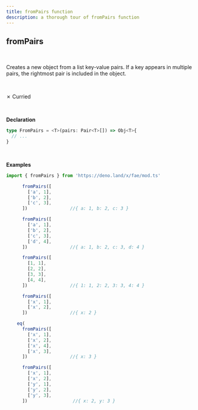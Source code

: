 ```yaml
---
title: fromPairs function
description: a thorough tour of fromPairs function
---
```


## fromPairs
<br>

Creates a new object from a list key-value pairs. If a key appears in
multiple pairs, the rightmost pair is included in the object.

<br>

&cross; Curried

<br>

**Declaration**
```typescript
type FromPairs = <T>(pairs: Pair<T>[]) => Obj<T>{
  // ...
}
```
<br>

**Examples**
```typescript
import { fromPairs } from 'https://deno.land/x/fae/mod.ts'

      fromPairs([
        ['a', 1],
        ['b', 2],
        ['c', 3],
      ])                //{ a: 1, b: 2, c: 3 }

      fromPairs([
        ['a', 1],
        ['b', 2],
        ['c', 3],
        ['d', 4],
      ])                //{ a: 1, b: 2, c: 3, d: 4 }

      fromPairs([
        [1, 1],
        [2, 2],
        [3, 3],
        [4, 4],
      ])                //{ 1: 1, 2: 2, 3: 3, 4: 4 }

      fromPairs([
        ['x', 1],
        ['x', 2],
      ])                //{ x: 2 }

    eq(
      fromPairs([
        ['x', 1],
        ['x', 2],
        ['x', 4],
        ['x', 3],
      ])                //{ x: 3 }

      fromPairs([
        ['x', 1],
        ['x', 2],
        ['y', 1],
        ['y', 2],
        ['y', 3],
      ])                 //{ x: 2, y: 3 }
``` 
